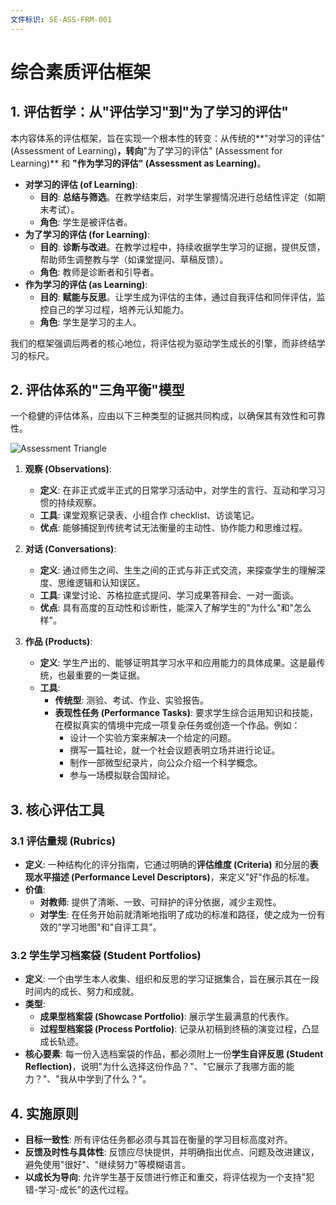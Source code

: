 ```yaml
---
文件标识: SE-ASS-FRM-001
---
```


# 综合素质评估框架

## 1. 评估哲学：从"评估学习"到"为了学习的评估"

本内容体系的评估框架，旨在实现一个根本性的转变：从传统的**"对学习的评估" (Assessment of Learning)**，转向**"为了学习的评估" (Assessment for Learning)** 和 **"作为学习的评估" (Assessment as Learning)**。

- **对学习的评估 (of Learning)**:
  - **目的**: **总结与筛选**。在教学结束后，对学生掌握情况进行总结性评定（如期末考试）。
  - **角色**: 学生是被评估者。
- **为了学习的评估 (for Learning)**:
  - **目的**: **诊断与改进**。在教学过程中，持续收据学生学习的证据，提供反馈，帮助师生调整教与学（如课堂提问、草稿反馈）。
  - **角色**: 教师是诊断者和引导者。
- **作为学习的评估 (as Learning)**:
  - **目的**: **赋能与反思**。让学生成为评估的主体，通过自我评估和同伴评估，监控自己的学习过程，培养元认知能力。
  - **角色**: 学生是学习的主人。

我们的框架强调后两者的核心地位，将评估视为驱动学生成长的引擎，而非终结学习的标尺。

## 2. 评估体系的"三角平衡"模型

一个稳健的评估体系，应由以下三种类型的证据共同构成，以确保其有效性和可靠性。

![Assessment Triangle](https://i.imgur.com/uCznc4x.png)

1. **观察 (Observations)**:
    - **定义**: 在非正式或半正式的日常学习活动中，对学生的言行、互动和学习习惯的持续观察。
    - **工具**: 课堂观察记录表、小组合作 checklist、访谈笔记。
    - **优点**: 能够捕捉到传统考试无法衡量的主动性、协作能力和思维过程。

2. **对话 (Conversations)**:
    - **定义**: 通过师生之间、生生之间的正式与非正式交流，来探查学生的理解深度、思维逻辑和认知误区。
    - **工具**: 课堂讨论、苏格拉底式提问、学习成果答辩会、一对一面谈。
    - **优点**: 具有高度的互动性和诊断性，能深入了解学生的"为什么"和"怎么样"。

3. **作品 (Products)**:
    - **定义**: 学生产出的、能够证明其学习水平和应用能力的具体成果。这是最传统，也最重要的一类证据。
    - **工具**:
        - **传统型**: 测验、考试、作业、实验报告。
        - **表现性任务 (Performance Tasks)**: 要求学生综合运用知识和技能，在模拟真实的情境中完成一项复杂任务或创造一个作品。例如：
            - 设计一个实验方案来解决一个给定的问题。
            - 撰写一篇社论，就一个社会议题表明立场并进行论证。
            - 制作一部微型纪录片，向公众介绍一个科学概念。
            - 参与一场模拟联合国辩论。

## 3. 核心评估工具

### 3.1 评估量规 (Rubrics)

- **定义**: 一种结构化的评分指南，它通过明确的**评估维度 (Criteria)** 和分层的**表现水平描述 (Performance Level Descriptors)**，来定义"好"作品的标准。
- **价值**:
  - **对教师**: 提供了清晰、一致、可辩护的评分依据，减少主观性。
  - **对学生**: 在任务开始前就清晰地指明了成功的标准和路径，使之成为一份有效的"学习地图"和"自评工具"。

### 3.2 学生学习档案袋 (Student Portfolios)

- **定义**: 一个由学生本人收集、组织和反思的学习证据集合，旨在展示其在一段时间内的成长、努力和成就。
- **类型**:
  - **成果型档案袋 (Showcase Portfolio)**: 展示学生最满意的代表作。
  - **过程型档案袋 (Process Portfolio)**: 记录从初稿到终稿的演变过程，凸显成长轨迹。
- **核心要素**: 每一份入选档案袋的作品，都必须附上一份**学生自评反思 (Student Reflection)**，说明"为什么选择这份作品？"、"它展示了我哪方面的能力？"、"我从中学到了什么？"。

## 4. 实施原则

- **目标一致性**: 所有评估任务都必须与其旨在衡量的学习目标高度对齐。
- **反馈及时性与具体性**: 反馈应尽快提供，并明确指出优点、问题及改进建议，避免使用"很好"、"继续努力"等模糊语言。
- **以成长为导向**: 允许学生基于反馈进行修正和重交，将评估视为一个支持"犯错-学习-成长"的迭代过程。
